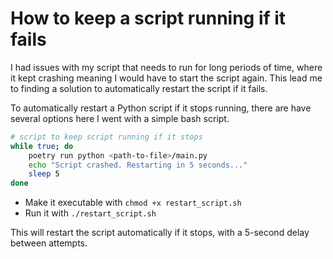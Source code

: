 # How to keep a script running if it fails

I had issues with my script that needs to run for long periods of time, where it kept crashing meaning I would have to start the script again. This lead me to finding a solution to automatically restart the script if it fails.

To automatically restart a Python script if it stops running, there are have several options here I went with a simple bash script.

```bash
# script to keep script running if it stops
while true; do
    poetry run python <path-to-file>/main.py
    echo "Script crashed. Restarting in 5 seconds..."
    sleep 5
done

```

- Make it executable with `chmod +x restart_script.sh`
- Run it with `./restart_script.sh`

This will restart the script automatically if it stops, with a 5-second delay between attempts.
